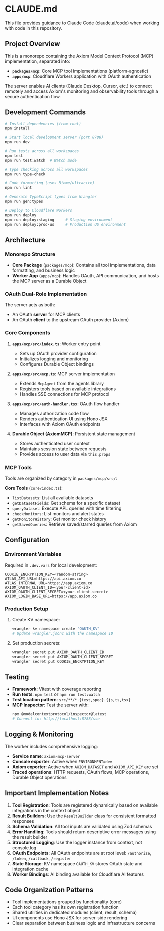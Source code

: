# CLAUDE.md

This file provides guidance to Claude Code (claude.ai/code) when working with code in this repository.

## Project Overview

This is a monorepo containing the Axiom Model Context Protocol (MCP) implementation, separated into:
- **`packages/mcp`**: Core MCP tool implementations (platform-agnostic)
- **`apps/mcp`**: Cloudflare Workers application with OAuth authentication

The server enables AI clients (Claude Desktop, Cursor, etc.) to connect remotely and access Axiom's monitoring and observability tools through a secure authentication flow.

## Development Commands

```bash
# Install dependencies (from root)
npm install

# Start local development server (port 8788)
npm run dev

# Run tests across all workspaces
npm test
npm run test:watch  # Watch mode

# Type checking across all workspaces
npm run type-check

# Code formatting (uses Biome/ultracite)
npm run lint

# Generate TypeScript types from Wrangler
npm run gen:types

# Deploy to Cloudflare Workers
npm run deploy
npm run deploy:staging     # Staging environment
npm run deploy:prod-us     # Production US environment
```

## Architecture

### Monorepo Structure
- **Core Package** (`packages/mcp`): Contains all tool implementations, data formatting, and business logic
- **Worker App** (`apps/mcp`): Handles OAuth, API communication, and hosts the MCP server as a Durable Object

### OAuth Dual-Role Implementation
The server acts as both:
- An OAuth **server** for MCP clients
- An OAuth **client** to the upstream OAuth provider (Axiom)

### Core Components

1. **`apps/mcp/src/index.ts`**: Worker entry point
   - Sets up OAuth provider configuration
   - Initializes logging and monitoring
   - Configures Durable Object bindings

2. **`apps/mcp/src/mcp.ts`**: MCP server implementation
   - Extends `McpAgent` from the agents library
   - Registers tools based on available integrations
   - Handles SSE connections for MCP protocol

3. **`apps/mcp/src/auth-handler.tsx`**: OAuth flow handler
   - Manages authorization code flow
   - Renders authentication UI using Hono JSX
   - Interfaces with Axiom OAuth endpoints

4. **Durable Object (AxiomMCP)**: Persistent state management
   - Stores authenticated user context
   - Maintains session state between requests
   - Provides access to user data via `this.props`

### MCP Tools
Tools are organized by category in `packages/mcp/src/`:

**Core Tools** (`core/index.ts`):
- `listDatasets`: List all available datasets
- `getDatasetFields`: Get schema for a specific dataset
- `queryDataset`: Execute APL queries with time filtering
- `checkMonitors`: List monitors and alert states
- `getMonitorHistory`: Get monitor check history
- `getSavedQueries`: Retrieve saved/starred queries from Axiom



## Configuration

### Environment Variables
Required in `.dev.vars` for local development:
```
COOKIE_ENCRYPTION_KEY=<random-string>
ATLAS_API_URL=https://api.axiom.co
ATLAS_INTERNAL_URL=https://app.axiom.co
AXIOM_OAUTH_CLIENT_ID=<your-client-id>
AXIOM_OAUTH_CLIENT_SECRET=<your-client-secret>
AXIOM_LOGIN_BASE_URL=https://app.axiom.co

```

### Production Setup
1. Create KV namespace:
   ```bash
   wrangler kv namespace create "OAUTH_KV"
   # Update wrangler.jsonc with the namespace ID
   ```

2. Set production secrets:
   ```bash
   wrangler secret put AXIOM_OAUTH_CLIENT_ID
   wrangler secret put AXIOM_OAUTH_CLIENT_SECRET
   wrangler secret put COOKIE_ENCRYPTION_KEY
   
   ```

## Testing

- **Framework**: Vitest with coverage reporting
- **Run tests**: `npm test` or `npm run test:watch`
- **Test location pattern**: `src/**/*.{test,spec}.{js,ts,tsx}`
- **MCP Inspector**: Test the server with:
  ```bash
  npx @modelcontextprotocol/inspector@latest
  # Connect to: http://localhost:8788/sse
  ```

## Logging & Monitoring

The worker includes comprehensive logging:
- **Service name**: `axiom-mcp-server`
- **Console exporter**: Active when `ENVIRONMENT=dev`
- **Axiom exporter**: Active when `AXIOM_DATASET` and `AXIOM_API_KEY` are set
- **Traced operations**: HTTP requests, OAuth flows, MCP operations, Durable Object operations

## Important Implementation Notes

1. **Tool Registration**: Tools are registered dynamically based on available integrations in the context object
2. **Result Builders**: Use the `ResultBuilder` class for consistent formatted responses
3. **Schema Validation**: All tool inputs are validated using Zod schemas
4. **Error Handling**: Tools should return descriptive error messages using the result builder
5. **Structured Logging**: Use the logger instance from context, not console.log
6. **OAuth Endpoints**: All OAuth endpoints are at root level: `/authorize`, `/token`, `/callback`, `/register`
7. **State Storage**: KV namespace `OAUTH_KV` stores OAuth state and integration cache
8. **Worker Bindings**: AI binding available for Cloudflare AI features

## Code Organization Patterns

- Tool implementations grouped by functionality (core)
- Each tool category has its own registration function
- Shared utilities in dedicated modules (client, result, schema)
- UI components use Hono JSX for server-side rendering
- Clear separation between business logic and infrastructure concerns